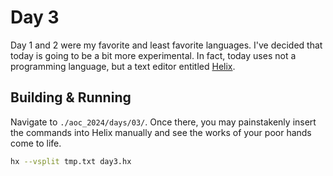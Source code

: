 # Day 3

Day 1 and 2 were my favorite and least favorite languages. I've decided that 
today is going to be a bit more experimental. In fact, today uses not a 
programming language, but a text editor entitled [Helix](https://helix-editor.com/).

## Building & Running

Navigate to `./aoc_2024/days/03/`. Once there, you may painstakenly insert the 
commands into Helix manually and see the works of your poor hands come to life.

```bash
hx --vsplit tmp.txt day3.hx
```
